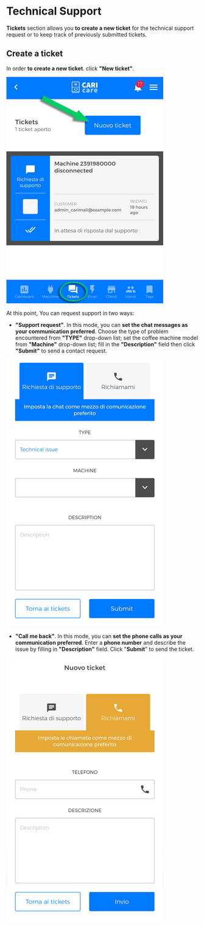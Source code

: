 # Technical Support

**Tickets** section allows you **to create a new ticket** for the technical support request or to keep track of previously submitted tickets.


## Create a ticket

In order **to create a new ticket**. click **"New ticket"**.

<kbd>![Add New Ticket](_images/tickets-01.png)</kbd>

At this point, You can request support in two ways:

- **"Support request"**. In this mode, you can **set the chat messages as your communication preferred**. Choose the type of problem encountered from **"TYPE"** drop-down list; set the coffee machine model from **"Machine"** drop-down list; fill in the **"Description"** field then click **"Submit"** to send a contact request.

<kbd>![Richiesta Supporto](_images/tickets-02.png)</kbd>


- **"Call me back"**. In this mode, you can **set the phone calls as your communication preferred**. Enter a **phone number** and describe the issue by filling in **"Description"** field. Click "**Submit**" to send the ticket. 

<kbd>![Call me back](_images/tickets-03-richiamami.png)</kbd>











